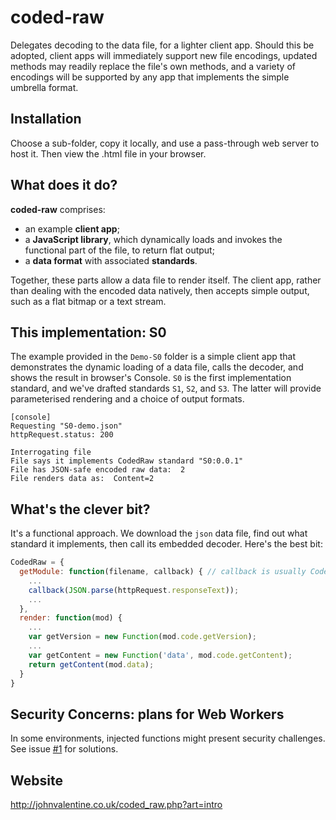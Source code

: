 # coded-raw
Delegates decoding to the data file, for a lighter client app. Should this be adopted, client apps will immediately support new file encodings, updated methods may readily replace the file's own methods, and a variety of encodings will be supported by any app that implements the simple umbrella format.

## Installation
Choose a sub-folder, copy it locally, and use a pass-through web server to host it. Then view the .html file in your browser.

## What does it do?
**coded-raw** comprises:
* an example **client app**;
* a **JavaScript library**, which dynamically loads and invokes the functional part of the file, to return flat output;
* a **data format** with associated **standards**.

Together, these parts allow a data file to render itself. The client app, rather than dealing with the encoded data natively, then accepts simple output, such as a flat bitmap or a text stream.

## This implementation: S0
The example provided in the `Demo-S0` folder is a simple client app that demonstrates the dynamic loading of a data file, calls the decoder, and shows the result in browser's Console. `S0` is the first implementation standard, and we've drafted standards `S1`, `S2`, and `S3`. The latter will provide parameterised rendering and a choice of output formats.

```
[console]
Requesting "S0-demo.json"
httpRequest.status: 200

Interrogating file
File says it implements CodedRaw standard "S0:0.0.1"
File has JSON-safe encoded raw data:  2
File renders data as:  Content=2
```

## What's the clever bit?
It's a functional approach. We download the `json` data file, find out what standard it implements, then call its embedded decoder. Here's the best bit:

```JavaScript
CodedRaw = {
  getModule: function(filename, callback) { // callback is usually CodedRaw.render
    ...
    callback(JSON.parse(httpRequest.responseText));
    ...
  },
  render: function(mod) {
    ...
    var getVersion = new Function(mod.code.getVersion);
    ...
    var getContent = new Function('data', mod.code.getContent);
    return getContent(mod.data);
  }
}
```

## Security Concerns: plans for Web Workers

In some environments, injected functions might present security challenges. See issue [#1](https://github.com/j5v/coded-raw/issues/1) for solutions.

## Website

http://johnvalentine.co.uk/coded_raw.php?art=intro
